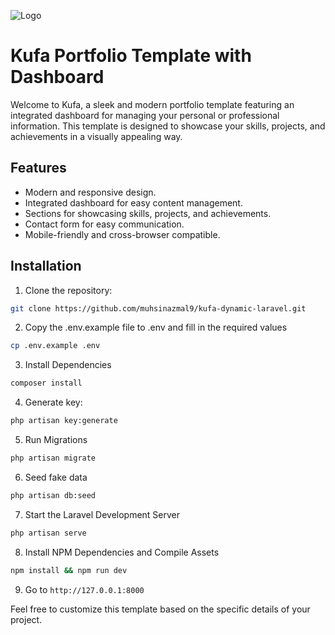 ![Logo](https://raw.githubusercontent.com/laravel/art/master/logo-lockup/5%20SVG/2%20CMYK/1%20Full%20Color/laravel-logolockup-cmyk-red.svg)

# Kufa Portfolio Template with Dashboard

Welcome to Kufa, a sleek and modern portfolio template featuring an integrated dashboard for managing your personal or professional information. This template is designed to showcase your skills, projects, and achievements in a visually appealing way.

## Features

- Modern and responsive design.
- Integrated dashboard for easy content management.
- Sections for showcasing skills, projects, and achievements.
- Contact form for easy communication.
- Mobile-friendly and cross-browser compatible.

## Installation

1. Clone the repository:

```bash
git clone https://github.com/muhsinazmal9/kufa-dynamic-laravel.git
```
2. Copy the .env.example file to .env and fill in the required values

```bash
cp .env.example .env
```
3. Install Dependencies
```bash
composer install
```
4. Generate key: 
```bash
php artisan key:generate
```
5. Run Migrations
```bash
php artisan migrate
```
6. Seed fake data
```bash
php artisan db:seed
```
7. Start the Laravel Development Server
```bash
php artisan serve
```
8. Install NPM Dependencies and Compile Assets
```bash
npm install && npm run dev
```
9. Go to `http://127.0.0.1:8000`


Feel free to customize this template based on the specific details of your project.